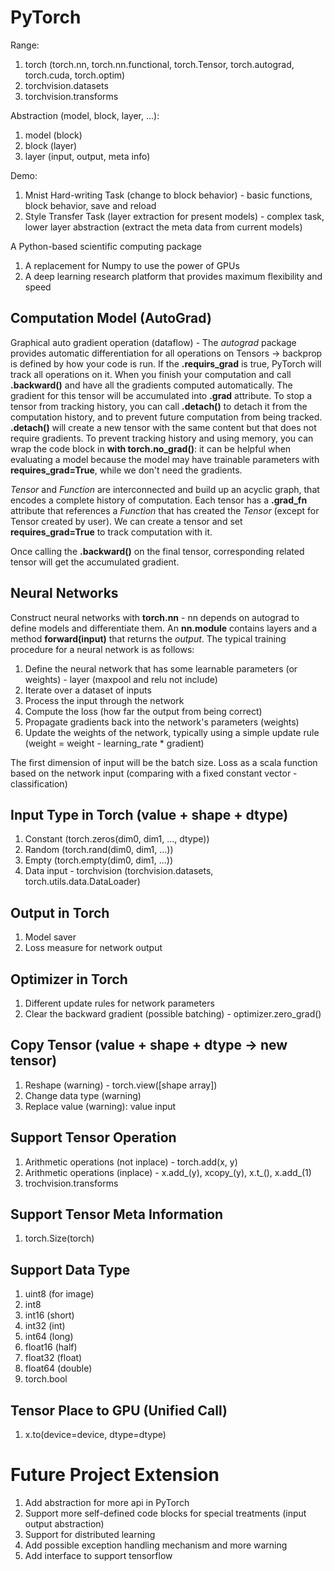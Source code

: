 # PyTorch

Range:
1. torch (torch.nn, torch.nn.functional, torch.Tensor, torch.autograd, torch.cuda, torch.optim)
2. torchvision.datasets
3. torchvision.transforms

Abstraction (model, block, layer, ...):
1. model (block)
2. block (layer)
3. layer (input, output, meta info)

Demo:
1. Mnist Hard-writing Task (change to block behavior) - basic functions, block behavior, save and reload
2. Style Transfer Task (layer extraction for present models) - complex task, lower layer abstraction (extract the meta data from current models)

A Python-based scientific computing package
1. A replacement for Numpy to use the power of GPUs
2. A deep learning research platform that provides maximum flexibility and speed

## Computation Model (AutoGrad)
Graphical auto gradient operation (dataflow) - The *autograd* package provides automatic differentiation for all operations on Tensors -> backprop is defined by how your code is run. If the **.requirs_grad** is true, PyTorch will track all operations on it. When you finish your computation and call **.backward()** and have all the gradients computed automatically. The gradient for this tensor will be accumulated into **.grad** attribute. To stop a tensor from tracking history, you can call **.detach()** to detach it from the computation history, and to prevent future computation from being tracked. **.detach()** will create a new tensor with the same content but that does not require gradients. To prevent tracking history and using memory, you can wrap the code block in **with torch.no_grad()**: it can be helpful when evaluating a model because the model may have trainable parameters with **requires_grad=True**, while we don't need the gradients.

*Tensor* and *Function* are interconnected and build up an acyclic graph, that encodes a complete history of computation. Each tensor has a **.grad_fn** attribute that references a *Function* that has created the *Tensor* (except for Tensor created by user). We can create a tensor and set **requires_grad=True** to track computation with it.

Once calling the **.backward()** on the final tensor, corresponding related tensor will get the accumulated gradient.

## Neural Networks
Construct neural networks with **torch.nn** - nn depends on autograd to define models and differentiate them. An **nn.module** contains layers and a method **forward(input)** that returns the *output*. The typical training procedure for a neural network is as follows:
1. Define the neural network that has some learnable parameters (or weights) - layer (maxpool and relu not include)
2. Iterate over a dataset of inputs
3. Process the input through the network
4. Compute the loss (how far the output from being correct)
5. Propagate gradients back into the network's parameters (weights)
6. Update the weights of the network, typically using a simple update rule (weight = weight - learning_rate * gradient)

The first dimension of input will be the batch size. Loss as a scala function based on the network input (comparing with a fixed constant vector - classification)

## Input Type in Torch (value + shape + dtype)
1. Constant (torch.zeros(dim0, dim1, ..., dtype))
2. Random (torch.rand(dim0, dim1, ...))
3. Empty (torch.empty(dim0, dim1, ...))
4. Data input - torchvision (torchvision.datasets, torch.utils.data.DataLoader)

## Output in Torch
1. Model saver
2. Loss measure for network output

## Optimizer in Torch
1. Different update rules for network parameters
2. Clear the backward gradient (possible batching) - optimizer.zero_grad()

## Copy Tensor (value + shape + dtype -> new tensor)
1. Reshape (warning) - torch.view([shape array])
2. Change data type (warning)
3. Replace value (warning): value input

## Support Tensor Operation
1. Arithmetic operations (not inplace) - torch.add(x, y)
2. Arithmetic operations (inplace) - x.add_(y), xcopy_(y), x.t_(), x.add_(1)
3. trochvision.transforms

## Support Tensor Meta Information
1. torch.Size(torch)

## Support Data Type
1. uint8 (for image)
2. int8
3. int16 (short)
4. int32 (int)
5. int64 (long)
6. float16 (half)
7. float32 (float)
8. float64 (double)
9. torch.bool

## Tensor Place to GPU (Unified Call)
1. x.to(device=device, dtype=dtype)

# Future Project Extension
1. Add abstraction for more api in PyTorch
2. Support more self-defined code blocks for special treatments (input output abstraction)
3. Support for distributed learning
4. Add possible exception handling mechanism and more warning
5. Add interface to support tensorflow